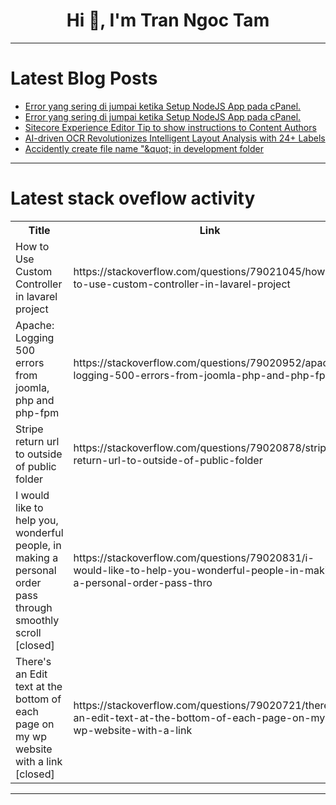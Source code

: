 <h1 align="center">Hi 👋, I'm Tran Ngoc Tam</h1>

---

# Latest Blog Posts 
<!-- BLOG-POST-LIST:START -->
- [Error yang sering di jumpai ketika Setup NodeJS App pada cPanel.](https://dev.to/sumberweb/error-yang-sering-di-jumpai-ketika-setup-nodejs-app-pada-cpanel-27g6)
- [Error yang sering di jumpai ketika Setup NodeJS App pada cPanel.](https://dev.to/sumberweb/error-yang-sering-di-jumpai-ketika-setup-nodejs-app-pada-cpanel-4227)
- [Sitecore Experience Editor Tip to show instructions to Content Authors](https://dev.to/esdanielgomez/sitecore-experience-editor-tip-to-show-instructions-to-content-authors-k63)
- [AI-driven OCR Revolutionizes Intelligent Layout Analysis with 24+ Labels](https://dev.to/derek-compdf/ai-driven-ocr-revolutionizes-intelligent-layout-analysis-with-24-labels-2p5g)
- [Accidently create file name &quot;\&quot; in development folder](https://dev.to/hardyweb/accidently-create-file-name-in-development-folder-4b4j)
<!-- BLOG-POST-LIST:END -->

---

# Latest stack oveflow activity
<table>
  <tr><th>Title</th><th>Link</th></tr>
  <!-- STACKOVERFLOW:START --><tr><td>How to Use Custom Controller in lavarel project</td><td>https://stackoverflow.com/questions/79021045/how-to-use-custom-controller-in-lavarel-project</td></tr><tr><td>Apache: Logging 500 errors from joomla, php and php-fpm</td><td>https://stackoverflow.com/questions/79020952/apache-logging-500-errors-from-joomla-php-and-php-fpm</td></tr><tr><td>Stripe return url to outside of public folder</td><td>https://stackoverflow.com/questions/79020878/stripe-return-url-to-outside-of-public-folder</td></tr><tr><td>I would like to help you, wonderful people, in making a personal order pass through smoothly scroll [closed]</td><td>https://stackoverflow.com/questions/79020831/i-would-like-to-help-you-wonderful-people-in-making-a-personal-order-pass-thro</td></tr><tr><td>There&#39;s an Edit text at the bottom of each page on my wp website with a link [closed]</td><td>https://stackoverflow.com/questions/79020721/theres-an-edit-text-at-the-bottom-of-each-page-on-my-wp-website-with-a-link</td></tr><!-- STACKOVERFLOW:END -->
</table>

---



